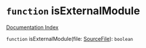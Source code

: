 # `function` isExternalModule

[Documentation Index](../README.md)

`function` isExternalModule(file: [SourceFile](../interface.SourceFile/README.md)): `boolean`

